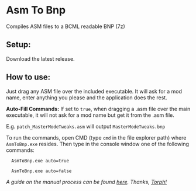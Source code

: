 # Asm To Bnp

Compiles ASM files to a BCML readable BNP (7z)

## Setup:

Download the latest release.

## How to use:

Just drag any ASM file over the included executable. It will ask for a mod name, enter anything you please and the application does the rest.

**Auto-Fill Commands:** If set to `true`, when dragging a .asm file over the main executable, it will not ask for a mod name but get it from the .asm file.

E.g. `patch_MasterModeTweaks.asm` will output `MasterModeTweaks.bnp`

To run the commands, open CMD (type `cmd` in the file explorer path) where `AsmToBnp.exe` resides. Then type in the console window one of the following commands:

```
  AsmToBnp.exe auto=true
```
```
  AsmToBnp.exe auto=false
```

_A guide on the manual process can be found [here](https://gamebanana.com/tuts/14400). Thanks, [Torph!](https://github.com/Torphedo)_
